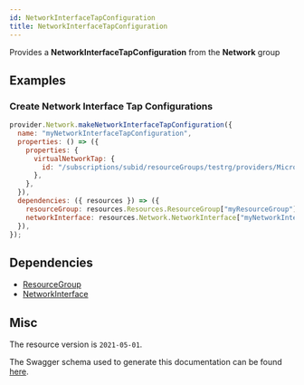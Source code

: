 ```yaml
---
id: NetworkInterfaceTapConfiguration
title: NetworkInterfaceTapConfiguration
---
```

Provides a **NetworkInterfaceTapConfiguration** from the **Network** group
## Examples
### Create Network Interface Tap Configurations
```js
provider.Network.makeNetworkInterfaceTapConfiguration({
  name: "myNetworkInterfaceTapConfiguration",
  properties: () => ({
    properties: {
      virtualNetworkTap: {
        id: "/subscriptions/subid/resourceGroups/testrg/providers/Microsoft.Network/virtualNetworkTaps/testvtap",
      },
    },
  }),
  dependencies: ({ resources }) => ({
    resourceGroup: resources.Resources.ResourceGroup["myResourceGroup"],
    networkInterface: resources.Network.NetworkInterface["myNetworkInterface"],
  }),
});

```
## Dependencies
- [ResourceGroup](../Resources/ResourceGroup.md)
- [NetworkInterface](../Network/NetworkInterface.md)
## Misc
The resource version is `2021-05-01`.

The Swagger schema used to generate this documentation can be found [here](https://github.com/Azure/azure-rest-api-specs/tree/main/specification/network/resource-manager/Microsoft.Network/stable/2021-05-01/networkInterface.json).

